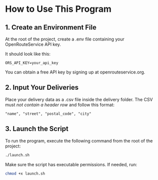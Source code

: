 # How to Use This Program

## 1. Create an Environment File

At the root of the project, create a .env file containing your OpenRouteService API key.

It should look like this:
```
ORS_API_KEY=your_api_key
```
You can obtain a free API key by signing up at openrouteservice.org.

## 2. Input Your Deliveries

Place your delivery data as a .csv file inside the delivery folder.
The CSV must *not contain a header row* and follow this format:
```
"name", "street", "postal_code", "city"
```

## 3. Launch the Script

To run the program, execute the following command from the root of the project:

```bash
./launch.sh
```

Make sure the script has executable permissions. If needed, run:

```bash
chmod +x launch.sh
```